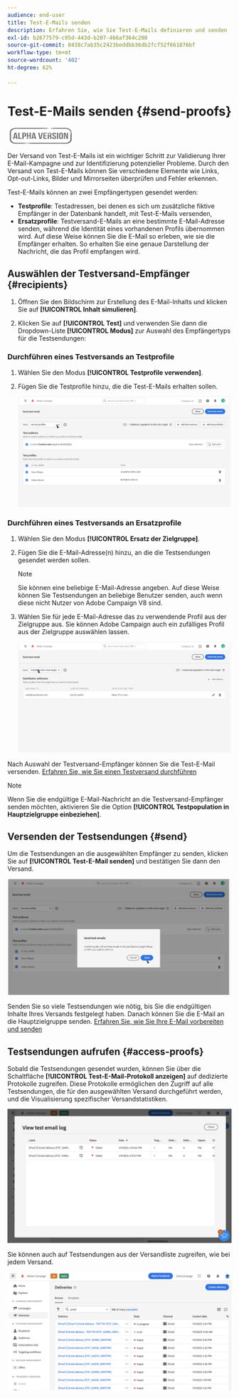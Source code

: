 ```yaml
---
audience: end-user
title: Test-E-Mails senden
description: Erfahren Sie, wie Sie Test-E-Mails definieren und senden
exl-id: b2677579-c95d-443d-b207-466af364c208
source-git-commit: 8438c7ab35c2423beddbb36db2fcf52f661876bf
workflow-type: tm+mt
source-wordcount: '402'
ht-degree: 62%

---
```


# Test-E-Mails senden {#send-proofs}

![](../assets/do-not-localize/badge.png)

Der Versand von Test-E-Mails ist ein wichtiger Schritt zur Validierung Ihrer E-Mail-Kampagne und zur Identifizierung potenzieller Probleme. Durch den Versand von Test-E-Mails können Sie verschiedene Elemente wie Links, Opt-out-Links, Bilder und Mirrorseiten überprüfen und Fehler erkennen.

Test-E-Mails können an zwei Empfängertypen gesendet werden:

* **Testprofile**: Testadressen, bei denen es sich um zusätzliche fiktive Empfänger in der Datenbank handelt, mit Test-E-Mails versenden,
* **Ersatzprofile**: Testversand-E-Mails an eine bestimmte E-Mail-Adresse senden, während die Identität eines vorhandenen Profils übernommen wird. Auf diese Weise können Sie die E-Mail so erleben, wie sie die Empfänger erhalten. So erhalten Sie eine genaue Darstellung der Nachricht, die das Profil empfangen wird.

## Auswählen der Testversand-Empfänger {#recipients}

1. Öffnen Sie den Bildschirm zur Erstellung des E-Mail-Inhalts und klicken Sie auf **[!UICONTROL Inhalt simulieren]**.

1. Klicken Sie auf **[!UICONTROL Test]** und verwenden Sie dann die Dropdown-Liste **[!UICONTROL Modus]** zur Auswahl des Empfängertyps für die Testsendungen:

<!-- to check: by default, profiles selected in previous screen are pre-selected for proofs. Can add addtitional profiles + remove preselected?-->

### Durchführen eines Testversands an Testprofile

1. Wählen Sie den Modus **[!UICONTROL Testprofile verwenden]**.

1. Fügen Sie die Testprofile hinzu, die die Test-E-Mails erhalten sollen.

   <!--FOR BETA: You can also build an audience to select test profiles based on your own criteria using the **[!UICONTROL Add test audience]** button.-->

   ![](assets/test-profiles-audience.png)

### Durchführen eines Testversands an Ersatzprofile

1. Wählen Sie den Modus **[!UICONTROL Ersatz der Zielgruppe]**.

1. Fügen Sie die E-Mail-Adresse(n) hinzu, an die die Testsendungen gesendet werden sollen.

   >[!NOTE]
   >
   >Sie können eine beliebige E-Mail-Adresse angeben. Auf diese Weise können Sie Testsendungen an beliebige Benutzer senden, auch wenn diese nicht Nutzer von Adobe Campaign V8 sind.

1. Wählen Sie für jede E-Mail-Adresse das zu verwendende Profil aus der Zielgruppe aus. Sie können Adobe Campaign auch ein zufälliges Profil aus der Zielgruppe auswählen lassen.

   ![](assets/substitution.png)

Nach Auswahl der Testversand-Empfänger können Sie die Test-E-Mail versenden. [Erfahren Sie, wie Sie einen Testversand durchführen](#send)

>[!NOTE]
>
>Wenn Sie die endgültige E-Mail-Nachricht an die Testversand-Empfänger senden möchten, aktivieren Sie die Option **[!UICONTROL Testpopulation in Hauptzielgruppe einbeziehen]**.

## Versenden der Testsendungen {#send}

Um die Testsendungen an die ausgewählten Empfänger zu senden, klicken Sie auf **[!UICONTROL Test-E-Mail senden]** und bestätigen Sie dann den Versand.

![](assets/send-proof.png)

Senden Sie so viele Testsendungen wie nötig, bis Sie die endgültigen Inhalte Ihres Versands festgelegt haben. Danach können Sie die E-Mail an die Hauptzielgruppe senden. [Erfahren Sie, wie Sie Ihre E-Mail vorbereiten und senden](../monitor/prepare-send.md)

## Testsendungen aufrufen {#access-proofs}

Sobald die Testsendungen gesendet wurden, können Sie über die Schaltfläche **[!UICONTROL Test-E-Mail-Protokoll anzeigen]** auf dedizierte Protokolle zugreifen. Diese Protokolle ermöglichen den Zugriff auf alle Testsendungen, die für den ausgewählten Versand durchgeführt werden, und die Visualisierung spezifischer Versandstatistiken.

![](assets/proof-log.png)

Sie können auch auf Testsendungen aus der Versandliste zugreifen, wie bei jedem Versand.

![](assets/delivery-list.png)
